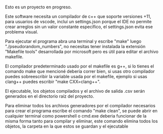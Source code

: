 Esto es un proyecto en progreso.

Este software necesita un compilador de c++ que soporte versiones +11, para usuarios de vscode, incluí un settings.json porque el IDE no permite crear arreglos sin un valor constante específico, el settings.json evita ese problema visual.

Para ejecutar el programa abra una terminal y escribe "make" luego "./pseudorandom_numbers", no necesitas tener instalada la extensión "Makefile tools" desarrollada por microsoft pero es útil para editar el archivo makefile.

El compilador predeterminado usado por el makefile es g++, si lo tienes el comando make que mencioné debería correr bien, si usas otro compilador puedes sobreescribir la variable usada por el makefile, ejemplo si usas clang++ puedes escribir "make CXX=clang++".

El ejecutable, los objetos compilados y el archivo de salida .csv serán generados en el directorio raíz del proyecto.

Para eliminar todos los archivos generadores por el compilador necesarios para crear el programa escribe el comando "make clean", se puede abrir en cualquier terminal
como powershell o cmd.exe deberia funcionar de la misma forma tanto para compilar y eliminar, este comando elimina todos los objetos, la carpeta en la que estos se guardan
y el ejecutable 
